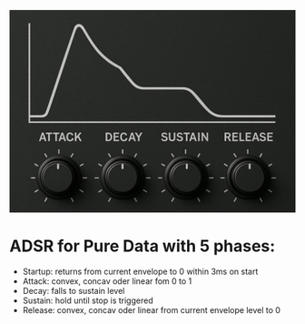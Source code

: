 ![](logo.jpg)

# ADSR for Pure Data with 5 phases:

* Startup: returns from current envelope to 0 within 3ms on start
* Attack: convex, concav oder linear fom 0 to 1
* Decay: falls to sustain level
* Sustain: hold until stop is triggered
* Release: convex, concav oder linear from current envelope level to 0